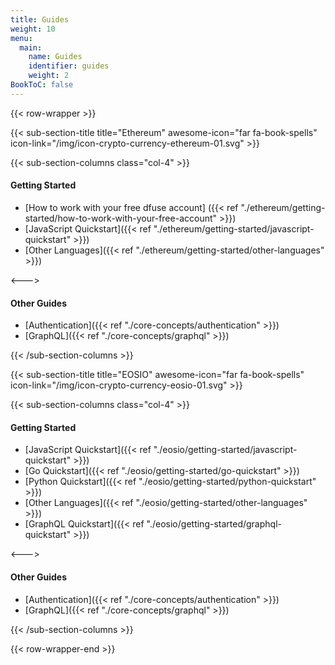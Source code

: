 ```yaml
---
title: Guides
weight: 10
menu:
  main:
    name: Guides
    identifier: guides
    weight: 2
BookToC: false
---
```


{{< row-wrapper >}}

{{< sub-section-title title="Ethereum" awesome-icon="far fa-book-spells" icon-link="/img/icon-crypto-currency-ethereum-01.svg" >}}

{{< sub-section-columns  class="col-4" >}}

#### Getting Started
* [How to work with your free dfuse account] ({{< ref "./ethereum/getting-started/how-to-work-with-your-free-account" >}})
* [JavaScript Quickstart]({{< ref "./ethereum/getting-started/javascript-quickstart" >}})
* [Other Languages]({{< ref "./ethereum/getting-started/other-languages" >}})

<--->

#### Other Guides

* [Authentication]({{< ref "./core-concepts/authentication" >}})
* [GraphQL]({{< ref "./core-concepts/graphql" >}})

{{< /sub-section-columns >}}


{{< sub-section-title title="EOSIO" awesome-icon="far fa-book-spells" icon-link="/img/icon-crypto-currency-eosio-01.svg" >}}

{{< sub-section-columns class="col-4" >}}

#### Getting Started

* [JavaScript Quickstart]({{< ref "./eosio/getting-started/javascript-quickstart" >}})
* [Go Quickstart]({{< ref "./eosio/getting-started/go-quickstart" >}})
* [Python Quickstart]({{< ref "./eosio/getting-started/python-quickstart" >}})
* [Other Languages]({{< ref "./eosio/getting-started/other-languages" >}})
* [GraphQL Quickstart]({{< ref "./eosio/getting-started/graphql-quickstart" >}})

<--->

#### Other Guides

* [Authentication]({{< ref "./core-concepts/authentication" >}})
* [GraphQL]({{< ref "./core-concepts/graphql" >}})

{{< /sub-section-columns >}}

{{< row-wrapper-end >}}
